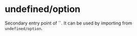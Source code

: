 # undefined/option

Secondary entry point of ``. It can be used by importing from `undefined/option`.
